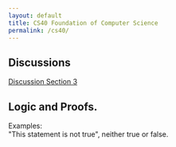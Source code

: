 ```yaml
---
layout: default
title: CS40 Foundation of Computer Science
permalink: /cs40/
---
```


## Discussions

[Discussion Section 3](https://jiyuzhang1994.github.io/assets/CS40_Section_3.pdf)


## <a name="proofs"></a> Logic and Proofs.



Examples:  
"This statement is not true", neither true or false.  



